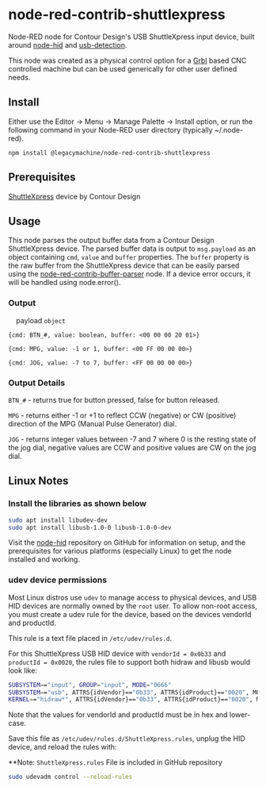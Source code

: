 # node-red-contrib-shuttlexpress

Node-RED node for Contour Design's USB ShuttleXpress input device, built around [node-hid](https://github.com/node-hid/node-hid) and [usb-detection](https://github.com/MadLittleMods/node-usb-detection).

This node was created as a physical control option for a [Grbl](https://www.grbl.org/) based CNC controlled machine but can be used generically for other user defined needs.

## Install

Either use the Editor -> Menu -> Manage Palette -> Install option, or run the following command in your Node-RED user directory (typically ~/.node-red).

```
npm install @legacymachine/node-red-contrib-shuttlexpress
```

## Prerequisites

[ShuttleXpress](https://contourdesign.com/products/shuttle-xpress) device by Contour Design

## Usage

This node parses the output buffer data from a Contour Design ShuttleXpress device. The parsed buffer data is output to `msg.payload` as an object containing `cmd`, `value` and `buffer` properties. The `buffer` property is the raw buffer from the ShuttleXpress device that can be easily parsed using the [node-red-contrib-buffer-parser](https://flows.nodered.org/node/node-red-contrib-buffer-parser) node. If a device error occurs, it will be handled using node.error().

### Output

&nbsp;&nbsp;&nbsp;&nbsp;payload `object`

```
{cmd: BTN_#, value: boolean, buffer: <00 00 00 20 01>}

{cmd: MPG, value: -1 or 1, buffer: <00 FF 00 00 00>}

{cmd: JOG, value: -7 to 7, buffer: <FF 00 00 00 00>}
```

### Output Details

`BTN_#` - returns true for button pressed, false for button released.

`MPG` - returns either -1 or +1 to reflect CCW (negative) or CW (positive) direction of the MPG (Manual Pulse Generator) dial.

`JOG` - returns integer values between -7 and 7 where 0 is the resting state of the jog dial, negative values are CCW and positive values are CW on the jog dial.

## Linux Notes

### Install the libraries as shown below

```bash
sudo apt install libudev-dev
sudo apt install libusb-1.0-0 libusb-1.0-0-dev
```

Visit the [node-hid](https://github.com/node-hid/node-hid#readme) repository on GitHub for information on setup, and the prerequisites for various platforms (especially Linux) to get the node installed and working.

### udev device permissions

Most Linux distros use `udev` to manage access to physical devices, and USB HID devices are normally owned by the `root` user. To allow non-root access, you must create a udev rule for the device, based on the devices vendorId and productId.

This rule is a text file placed in `/etc/udev/rules.d`.

For this ShuttleXpress USB HID device with `vendorId = 0x0b33` and `productId = 0x0020`, the rules file to support both hidraw and libusb would look like:

```bash
SUBSYSTEM=="input", GROUP="input", MODE="0666"
SUBSYSTEM=="usb", ATTRS{idVendor}=="0b33", ATTRS{idProduct}=="0020", MODE:="666", GROUP="plugdev"
KERNEL=="hidraw*", ATTRS{idVendor}=="0b33", ATTRS{idProduct}=="0020", MODE="0666", GROUP="plugdev"
```

Note that the values for vendorId and productId must be in hex and lower-case.

Save this file as `/etc/udev/rules.d/ShuttleXpress.rules`, unplug the HID device, and reload the rules with:

**Note: `ShuttleXpress.rules` File is included in GitHub repository

```bash
sudo udevadm control --reload-rules
```
